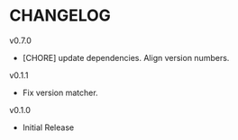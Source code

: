 # CHANGELOG

v0.7.0
- [CHORE] update dependencies. Align version numbers.

v0.1.1
 - Fix version matcher.

v0.1.0
 - Initial Release
